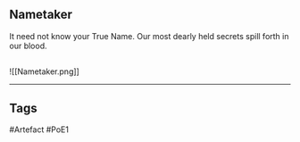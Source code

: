 ## Nametaker
It need not know your True Name. Our most
dearly held secrets spill forth in our blood.
##
![[Nametaker.png]]

---
## Tags
#Artefact
#PoE1
